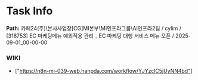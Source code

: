 # Task Info

**Path:** 카페24(주)\본사사업장\[CG]MI본부\MI인프라그룹\AI인프라2팀 / cylim / [318753] EC 마케팅메뉴 예외적용 관리 _ EC 마케팅 대행 서비스 메뉴 오픈 / 2025-09-01_00-00-00

### WIKI
- ["https://n8n-mi-039-web.hanpda.com/workflow/YJYzclC5jUyNN4bd"]

